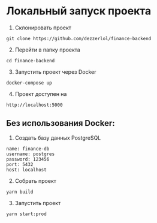 # Локальный запуск проекта

1. Склонировать проект

````
git clone https://github.com/dezzerlol/finance-backend
````

2. Перейти в папку проекта
````
cd finance-backend
````

3. Запустить проект через Docker
````
docker-compose up
````

4. Проект доступен на
````
http://localhost:5000
````

## Без использования Docker:
1. Создать базу данных PostgreSQL
````
name: finance-db
username: postgres
password: 123456
port: 5432
host: localhost
````
2. Собрать проект
````
yarn build
````
3. Запустить проект
````
yarn start:prod
````
